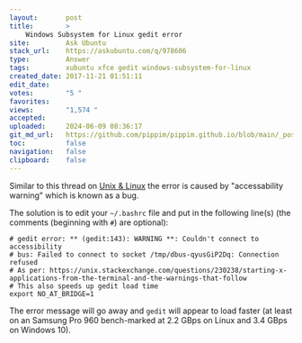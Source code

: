 ```yaml
---
layout:       post
title:        >
    Windows Subsystem for Linux gedit error
site:         Ask Ubuntu
stack_url:    https://askubuntu.com/q/978606
type:         Answer
tags:         xubuntu xfce gedit windows-subsystem-for-linux
created_date: 2017-11-21 01:51:11
edit_date:    
votes:        "5 "
favorites:    
views:        "1,574 "
accepted:     
uploaded:     2024-06-09 08:36:17
git_md_url:   https://github.com/pippim/pippim.github.io/blob/main/_posts/2017/2017-11-21-Windows-Subsystem-for-Linux-gedit-error.md
toc:          false
navigation:   false
clipboard:    false
---
```


Similar to this thread on [Unix & Linux][1] the error is caused by "accessability warning" which is known as a bug.

The solution is to edit your `~/.bashrc` file and put in the following line(s) (the comments (beginning with `#`) are optional):

``` 
# gedit error: ** (gedit:143): WARNING **: Couldn't connect to accessibility
# bus: Failed to connect to socket /tmp/dbus-qyusGiP2Dq: Connection refused
# As per: https://unix.stackexchange.com/questions/230238/starting-x-applications-from-the-terminal-and-the-warnings-that-follow
# This also speeds up gedit load time
export NO_AT_BRIDGE=1
```

The error message will go away and `gedit` will appear to load faster (at least on an Samsung Pro 960 bench-marked at 2.2 GBps on Linux and 3.4 GBps on Windows 10).

  [1]: https://unix.stackexchange.com/questions/230238/starting-x-applications-from-the-terminal-and-the-warnings-that-follow
